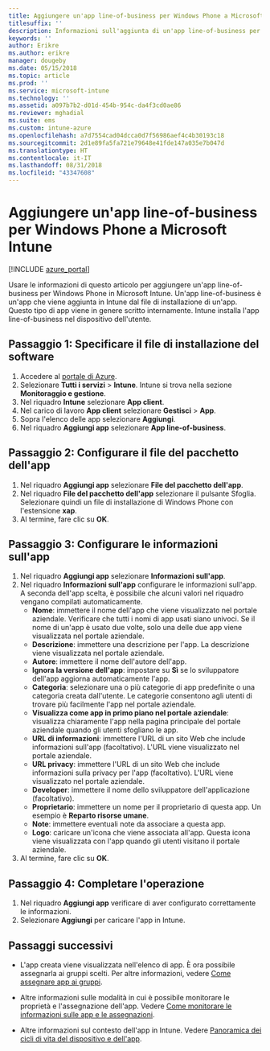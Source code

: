 ```yaml
---
title: Aggiungere un'app line-of-business per Windows Phone a Microsoft Intune
titlesuffix: ''
description: Informazioni sull'aggiunta di un'app line-of-business per Windows Phone a Intune.
keywords: ''
author: Erikre
ms.author: erikre
manager: dougeby
ms.date: 05/15/2018
ms.topic: article
ms.prod: ''
ms.service: microsoft-intune
ms.technology: ''
ms.assetid: a097b7b2-d01d-454b-954c-da4f3cd0ae86
ms.reviewer: mghadial
ms.suite: ems
ms.custom: intune-azure
ms.openlocfilehash: a7d7554cad04dcca0d7f56986aef4c4b30193c18
ms.sourcegitcommit: 2d1e89fa5fa721e79648e41fde147a035e7b047d
ms.translationtype: HT
ms.contentlocale: it-IT
ms.lasthandoff: 08/31/2018
ms.locfileid: "43347608"
---
```

# <a name="add-a-windows-phone-line-of-business-app-to-microsoft-intune"></a>Aggiungere un'app line-of-business per Windows Phone a Microsoft Intune

[!INCLUDE [azure_portal](./includes/azure_portal.md)]

Usare le informazioni di questo articolo per aggiungere un'app line-of-business per Windows Phone in Microsoft Intune. Un'app line-of-business è un'app che viene aggiunta in Intune dal file di installazione di un'app. Questo tipo di app viene in genere scritto internamente. Intune installa l'app line-of-business nel dispositivo dell'utente. 

## <a name="step-1-specify-the-software-setup-file"></a>Passaggio 1: Specificare il file di installazione del software

1. Accedere al [portale di Azure](https://portal.azure.com).
2. Selezionare **Tutti i servizi** > **Intune**. Intune si trova nella sezione **Monitoraggio e gestione**.
3. Nel riquadro **Intune** selezionare **App client**.
4. Nel carico di lavoro **App client** selezionare **Gestisci** > **App**.
5. Sopra l'elenco delle app selezionare **Aggiungi**.
6. Nel riquadro **Aggiungi app** selezionare **App line-of-business**.

## <a name="step-2-configure-the-app-package-file"></a>Passaggio 2: Configurare il file del pacchetto dell'app

1. Nel riquadro **Aggiungi app** selezionare **File del pacchetto dell'app**.
2. Nel riquadro **File del pacchetto dell'app** selezionare il pulsante Sfoglia. Selezionare quindi un file di installazione di Windows Phone con l'estensione **xap**.
3. Al termine, fare clic su **OK**.


## <a name="step-3-configure-app-information"></a>Passaggio 3: Configurare le informazioni sull'app

1. Nel riquadro **Aggiungi app** selezionare **Informazioni sull'app**.
2. Nel riquadro **Informazioni sull'app** configurare le informazioni sull'app. A seconda dell'app scelta, è possibile che alcuni valori nel riquadro vengano compilati automaticamente.
    - **Nome**: immettere il nome dell'app che viene visualizzato nel portale aziendale. Verificare che tutti i nomi di app usati siano univoci. Se il nome di un'app è usato due volte, solo una delle due app viene visualizzata nel portale aziendale.
    - **Descrizione**: immettere una descrizione per l'app. La descrizione viene visualizzata nel portale aziendale.
    - **Autore**: immettere il nome dell'autore dell'app.
    - **Ignora la versione dell'app**: impostare su **Sì** se lo sviluppatore dell'app aggiorna automaticamente l'app.
    - **Categoria**: selezionare una o più categorie di app predefinite o una categoria creata dall'utente. Le categorie consentono agli utenti di trovare più facilmente l'app nel portale aziendale.
    - **Visualizza come app in primo piano nel portale aziendale**: visualizza chiaramente l'app nella pagina principale del portale aziendale quando gli utenti sfogliano le app.
    - **URL di informazioni**: immettere l'URL di un sito Web che include informazioni sull'app (facoltativo). L'URL viene visualizzato nel portale aziendale.
    - **URL privacy**: immettere l'URL di un sito Web che include informazioni sulla privacy per l'app (facoltativo). L'URL viene visualizzato nel portale aziendale.
    - **Developer**: immettere il nome dello sviluppatore dell'applicazione (facoltativo).
    - **Proprietario**: immettere un nome per il proprietario di questa app. Un esempio è **Reparto risorse umane**.
    - **Note**: immettere eventuali note da associare a questa app.
    - **Logo**: caricare un'icona che viene associata all'app. Questa icona viene visualizzata con l'app quando gli utenti visitano il portale aziendale.
3. Al termine, fare clic su **OK**.

## <a name="step-4-finish-up"></a>Passaggio 4: Completare l'operazione

1. Nel riquadro **Aggiungi app** verificare di aver configurato correttamente le informazioni.
2. Selezionare **Aggiungi** per caricare l'app in Intune.

## <a name="next-steps"></a>Passaggi successivi

- L'app creata viene visualizzata nell'elenco di app. È ora possibile assegnarla ai gruppi scelti. Per altre informazioni, vedere [Come assegnare app ai gruppi](apps-deploy.md).

- Altre informazioni sulle modalità in cui è possibile monitorare le proprietà e l'assegnazione dell'app. Vedere [Come monitorare le informazioni sulle app e le assegnazioni](apps-monitor.md).

- Altre informazioni sul contesto dell'app in Intune. Vedere [Panoramica dei cicli di vita del dispositivo e dell'app](introduction-device-app-lifecycles.md).
